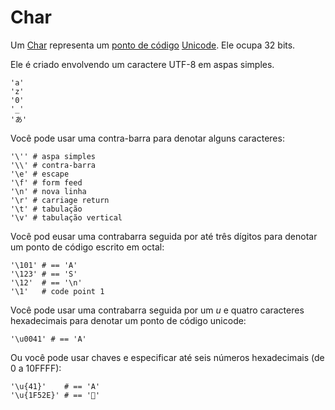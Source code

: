 # Char

Um [Char](http://crystal-lang.org/api/Char.html) representa um [ponto de código](http://pt.wikipedia.org/wiki/Ponto_de_código) [Unicode](http://pt.wikipedia.org/wiki/Unicode).
Ele ocupa 32 bits.

Ele é criado envolvendo um caractere UTF-8 em aspas simples.

```crystal
'a'
'z'
'0'
'_'
'あ'
```

Você pode usar uma contra-barra para denotar alguns caracteres:

```crystal
'\'' # aspa simples
'\\' # contra-barra
'\e' # escape
'\f' # form feed
'\n' # nova linha
'\r' # carriage return
'\t' # tabulação
'\v' # tabulação vertical
```

Você pod eusar uma contrabarra seguida por até três dígitos para denotar um ponto de código escrito em octal:

```crystal
'\101' # == 'A'
'\123' # == 'S'
'\12'  # == '\n'
'\1'   # code point 1
```

Você pode usar uma contrabarra seguida por um *u* e quatro caracteres hexadecimais para denotar um ponto de código unicode:

```crystal
'\u0041' # == 'A'
```

Ou você pode usar chaves e especificar até seis números hexadecimais (de 0 a 10FFFF):

```crystal
'\u{41}'    # == 'A'
'\u{1F52E}' # == '🔮'
```
